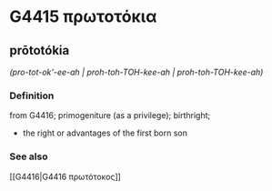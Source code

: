 # G4415 πρωτοτόκια

## prōtotókia

_(pro-tot-ok'-ee-ah | proh-toh-TOH-kee-ah | proh-toh-TOH-kee-ah)_

### Definition

from G4416; primogeniture (as a privilege); birthright; 

- the right or advantages of the first born son

### See also

[[G4416|G4416 πρωτότοκος]]

